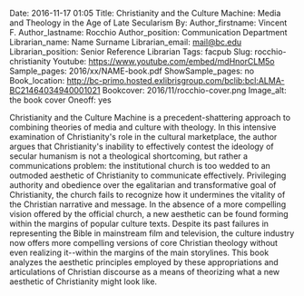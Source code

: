 Date: 2016-11-17 01:05
Title: Christianity and the Culture Machine: Media and Theology in the Age of Late Secularism
By:
Author_firstname: Vincent F.
Author_lastname: Rocchio 
Author_position: Communication Department 
Librarian_name: Name Surname
Librarian_email: mail@bc.edu
Librarian_position: Senior Reference Librarian
Tags: facpub
Slug: rocchio-christianity
Youtube: https://www.youtube.com/embed/mdHnorCLM5o
Sample_pages: 2016/xx/NAME-book.pdf
ShowSample_pages: no
Book_location: http://bc-primo.hosted.exlibrisgroup.com/bclib:bcl:ALMA-BC21464034940001021
Bookcover: 2016/11/rocchio-cover.png
Image_alt: the book cover
Oneoff: yes

Christianity and the Culture Machine is a precedent-shattering approach to combining theories of media and culture with theology. In this intensive examination of Christianity's role in the cultural marketplace, the author argues that Christianity's inability to effectively contest the ideology of secular humanism is not a theological shortcoming, but rather a communications problem: the institutional church is too wedded to an outmoded aesthetic of Christianity to communicate effectively. Privileging authority and obedience over the egalitarian and transformative goal of Christianity, the church fails to recognize how it undermines the vitality of the Christian narrative and message. In the absence of a more compelling vision offered by the official church, a new aesthetic can be found forming within the margins of popular culture texts. Despite its past failures in representing the Bible in mainstream film and television, the culture industry now offers more compelling versions of core Christian theology without even realizing it--within the margins of the main storylines. This book analyzes the aesthetic principles employed by these appropriations and articulations of Christian discourse as a means of theorizing what a new aesthetic of Christianity might look like.

<!--<em>View a <a href="http://library.bc.edu/theme/img/facpub/2016/XX/NAME-guide.pdf">guide of selected resources (PDF)</a> on this topic available through the Libraries. </em>-->